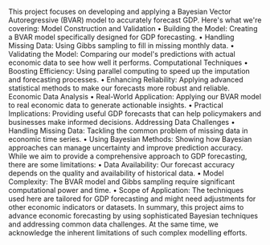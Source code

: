 This project focuses on developing and applying a Bayesian Vector Autoregressive (BVAR) model to accurately forecast GDP. Here's what we're covering: 
Model Construction and Validation 
•	Building the Model: Creating a BVAR model specifically designed for GDP forecasting. 
•	Handling Missing Data: Using Gibbs sampling to fill in missing monthly data. 
•	Validating the Model: Comparing our model's predictions with actual economic data to see how well it performs. 
Computational Techniques
•	Boosting Efficiency: Using parallel computing to speed up the imputation and forecasting processes. 
•	Enhancing Reliability: Applying advanced statistical methods to make our forecasts more robust and reliable. 
Economic Data Analysis
•	Real-World Application: Applying our BVAR model to real economic data to generate actionable insights. 
•	Practical Implications: Providing useful GDP forecasts that can help policymakers and businesses make informed decisions. 
Addressing Data Challenges 
•	Handling Missing Data: Tackling the common problem of missing data in economic time series. 
•	Using Bayesian Methods: Showing how Bayesian approaches can manage uncertainty and improve prediction accuracy. 
While we aim to provide a comprehensive approach to GDP forecasting, there are some limitations: 
•	Data Availability: Our forecast accuracy depends on the quality and availability of historical data. 
•	Model Complexity: The BVAR model and Gibbs sampling require significant computational power and time. 
•	Scope of Application: The techniques used here are tailored for GDP forecasting and might need adjustments for other economic indicators or datasets. 
In summary, this project aims to advance economic forecasting by using sophisticated Bayesian techniques and addressing common data challenges. At the same time, we acknowledge the inherent limitations of such complex modelling efforts. 
